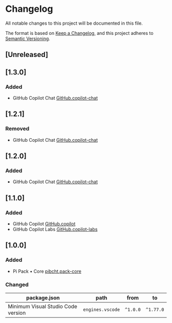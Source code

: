 # Changelog

All notable changes to this project will be documented in this file.

The format is based on [Keep a Changelog](https://keepachangelog.com/en/1.0.0/),
and this project adheres to [Semantic Versioning](https://semver.org/spec/v2.0.0.html).

## [Unreleased]

## [1.3.0]

### Added

- GitHub Copilot Chat [GitHub.copilot-chat](https://marketplace.visualstudio.com/items?itemName=GitHub.copilot-chat)

## [1.2.1]

### Removed

- GitHub Copilot Chat [GitHub.copilot-chat](https://marketplace.visualstudio.com/items?itemName=GitHub.copilot-chat)

## [1.2.0]

### Added

- GitHub Copilot Chat [GitHub.copilot-chat](https://marketplace.visualstudio.com/items?itemName=GitHub.copilot-chat)

## [1.1.0]

### Added

- GitHub Copilot [GitHub.copilot](https://marketplace.visualstudio.com/items?itemName=GitHub.copilot)
- GitHub Copilot Labs [GitHub.copilot-labs](https://marketplace.visualstudio.com/items?itemName=GitHub.copilot-labs)

## [1.0.0]

### Added

- Pi Pack • Core [pibcht.pack-core](https://marketplace.visualstudio.com/items?itemName=pibcht.pack-core)

### Changed

| package.json                       | path             | from     | to        |
|------------------------------------|------------------|----------|-----------|
| Minimum Visual Studio Code version | `engines.vscode` | `^1.0.0` | `^1.77.0` |
